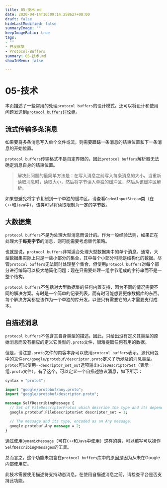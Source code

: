 ```yaml
---
title: 05-技术.md
date: 2020-04-14T10:09:14.258627+08:00
draft: false
hideLastModified: false
summaryImage: ""
keepImageRatio: true
tags:
- ""
- 开发框架
- Protocol-Buffers
summary: 05-技术.md
showInMenu: false

---
```


# 05-技术

本页描述了一些常用的处理`protocol buffers`的设计模式。还可以将设计和使用问题发送到[`protocol buffers`讨论组](http://groups.google.com/group/protobuf)。

## 流式传输多条消息

如果要将多条消息写入单个文件或流，则需要跟踪一条消息的结束位置和下一条消息的开始位置。

`protocol buffers`传输格式不是自定界限的，因此`protocol buffers`解析器无法确定消息自身的结束位置。

> 解决此问题的最简单方法是：在写入消息之前写入每条消息的大小。当重新读取消息时，读取大小，然后将字节读入单独的缓冲区，然后从该缓冲区解析。

如果想避免将字节复制到一个单独的缓冲区，请查看`CodedInputStream`类（在`C++`和`Java`中），该类可以将读取限制为一定的字节数。

## 大数据集

`protocol buffers`不是为处理大型消息而设计的。作为一般经验法则，如果正在处理大于**每兆字节**的消息，则可能需要考虑替代策略。

也就是说，`protocol buffers`非常适合处理大型数据集中的单个消息。通常，大型数据集实际上只是一些小部分的集合，其中每个小部分可能是结构化的数据。尽管`protocol buffers`无法同时处理整个集合，但使用`protocol buffers`对每个部分进行编码可以极大地简化问题：现在只需要处理一组字节组成的字符串而不是一整个结构。

`protocol buffers`不包括对大型数据集的任何内置支持，因为不同的情况需要不同的解决方案。有时是一个简单的记录列表，而有时可能想要更像数据库的东西。每个解决方案都应该作为一个单独的库开发，以便只有需要它的人才需要支付成本。

## 自描述消息

`protocol buffers`不包含其自身类型的描述。因此，只给出没有定义其类型的原始消息而没有相应的定义它类型的`.proto`文件，很难提取任何有用的数据。

但是，请注意`.proto`文件的内容本身可以使用`protocol buffers`表示。源代码包中的文件`src/google/protobuf/descriptor.proto`定义了所涉及的消息类型。`protoc`可以使用`--descriptor_set_out`选项输出`FileDescriptorSet`（表示一组`.proto`文件）。有了这个，可以定义一个自描述协议消息，如下所示：

```protobuf
syntax = "proto3";

import "google/protobuf/any.proto";
import "google/protobuf/descriptor.proto";

message SelfDescribingMessage {
  // Set of FileDescriptorProtos which describe the type and its dependencies.
  google.protobuf.FileDescriptorSet descriptor_set = 1;

  // The message and its type, encoded as an Any message.
  google.protobuf.Any message = 2;
}
```

通过使用`DynamicMessage`（可在`C++`和`Java`中使用）这样的类，可以编写可以操作`SelfDescribingMessages`的工具。

总而言之，这个功能未包含在`protocol buffers`库中的原因是因为从未在Google内部使用它。

此技术需要使用描述符支持动态消息。在使用自描述消息之前，请检查平台是否支持此功能。
